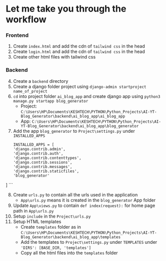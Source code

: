 # Let me take you through the workflow
### Frontend
1. Create ```index.html``` and add the cdn of ```tailwind css``` in the head
2. Create ```login.html``` and add the cdn of ```tailwind css``` in the head
3. Create other html files with tailwind css


### Backend
4. Create a ```backend``` directory
5. Create a django folder project using ```django-admin startproject name_of_project```
6. ```cd``` into project folder ```ai_blog_app``` and create django app using ```python3 manage.py startapp blog_generator```
    - Project: ```C:\Users\HP\Documents\KESHTECH\PYTHON\Python_Projects\AI-YT-Blog_Generator\backend\ai_blog_app\ai_blog_app```
    - App: ```C:\Users\HP\Documents\KESHTECH\PYTHON\Python_Projects\AI-YT-Blog_Generator\backend\ai_blog_app\blog_generator```
7. Add the app ```blog_generator``` to ```Project\settings.py``` under ```INSTALLED_APPS```
    ```
    INSTALLED_APPS = [
    'django.contrib.admin',
    'django.contrib.auth',
    'django.contrib.contenttypes',
    'django.contrib.sessions',
    'django.contrib.messages',
    'django.contrib.staticfiles',
    'blog_generator'
]
    ```

8. Create ```urls.py``` to contain all the urls used in the application
    - ```App\urls.py``` means it is created in the ```blog_generator``` App folder
9. Update ```App\views.py``` to contain ```def index(request):``` for home page path in ```App\urls.py```
10. Setup ```include``` in the ```Project\urls.py```
11. Setup HTML templates
    - Create ```templates``` folder as in ```C:\Users\HP\Documents\KESHTECH\PYTHON\Python_Projects\AI-YT-Blog_Generator\backend\ai_blog_app\templates```
    - Add the templates to ```Project\settings.py``` under ```TEMPLATES``` under ```'DIRS': [BASE_DIR, 'templates']```
    - Copy all the html files into the ```templates``` folder

    